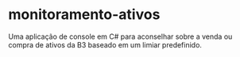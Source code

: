 # monitoramento-ativos
Uma aplicação de console em C# para aconselhar sobre a venda ou compra de ativos da B3 baseado em um limiar predefinido.
